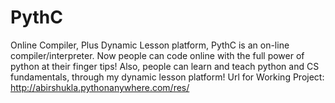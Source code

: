# PythC
Online Compiler, Plus Dynamic Lesson platform, PythC is an on-line compiler/interpreter. Now people can code online with the full power of python at their finger tips! Also, people can learn and teach python and CS fundamentals, through my dynamic lesson platform!
Url for Working Project: http://abirshukla.pythonanywhere.com/res/

